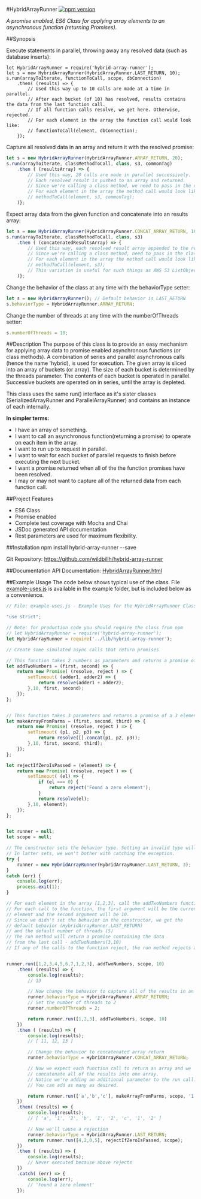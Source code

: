 #HybridArrayRunner
[![npm version](https://badge.fury.io/js/hybrid-array-runner.svg)](https://badge.fury.io/js/hybrid-array-runner)

_A promise enabled, ES6 Class for applying array elements to an asynchronous function (returning Promises)._  

##Synopsis

Execute statements in parallel, throwing away any resolved data (such as database inserts):

```javascipt
let HybridArrayRunner = require('hybrid-array-runner');
let s = new HybridArrayRunner(HybridArrayRunner.LAST_RETURN, 10);
s.run(arrayToIterate, functionToCall, scope, dbConnection)
    .then( (results) => {
        // Used this way up to 10 calls are made at a time in parallel.
        // After each bucket (of 10) has resolved, results contains the data from the last function call.
        // If all function calls resolve, we get here. Otherwise, rejected.
        // For each element in the array the function call would look like:
        // functionToCall(element, dbConnection);
    });
```

Capture all resolved data in an array and return it with the resolved promise:

```javascript
let s = new HybridArrayRunner(HybridArrayRunner.ARRAY_RETURN, 20);
s.run(arrayToIterate, classMethodToCall, class, s3, commonTag)
    .then ( (resultsArray) => {
        // Used this way, 20 calls are made in parallel successively. 
        // Each resolved result is pushed to an array and returned.
        // Since we're calling a class method, we need to pass in the class instance as scope.
        // For each element in the array the method call would look like:
        // methodToCall(element, s3, commonTag);
    )};
```


Expect array data from the given function and concatenate into an results array:

```javascript
let s = new HybridArrayRunner(HybridArrayRunner.CONCAT_ARRAY_RETURN, 10);
s.run(arrayToIterate, classMethodToCall, class, s3)
    .then ( (concatenatedResultsArray) => {
        // Used this way, each resolved result array appended to the results array and returned.
        // Since we're calling a class method, need to pass in the class instance as scope.
        // For each element in the array the method call would look like:
        // methodToCall(element, s3);
        // This variation is useful for such things as AWS S3 ListObject.
    )};
```

Change the behavior of the class at any time with the behaviorType setter:

```javascript
let s = new HybridArrayRunner(); // Default behavior is LAST_RETURN
s.behaviorType = HybridArrayRunner.ARRAY_RETURN;
```

Change the number of threads at any time with the numberOfThreads setter:
```javascript
s.numberOfThreads = 10;
```



##Description
The purpose of this class is to provide an easy mechanism for applying array data to 
promise enabled asynchronous functions (or class methods). A combination of series 
and parallel asynchronous calls (hence the name 'hybrid), is used for execution. 
The given array is sliced into an array of buckets (or array). The size of each bucket
is determined by the threads parameter. The contents of each bucket is operated in parallel. 
Successive buckets are operated on in series, until the array is depleted.

This class uses the same run() interface as it's sister classes (SerializedArrayRunner and ParallelArrayRunner) and
contains an instance of each internally.



**In simpler terms:** 
* I have an array of something. 
* I want to call an asynchronous function(returning a promise) to operate on each item in the array.
* I want to run up to <threads> request in parallel.
* I want to wait for each bucket of parallel requests to finish before executing the next bucket.
* I want a promise returned when all of the the function promises have been resolved.
* I may or may not want to capture all of the returned data from each function call. 


##Project Features
* ES6 Class
* Promise enabled
* Complete test coverage with Mocha and Chai
* JSDoc generated API documentation
* Rest parameters are used for maximum flexibility.

##Installation
npm install hybrid-array-runner --save

Git Repository: https://github.com/wildbillh/hybrid-array-runner

##Documentation
API Documentation: [HybridArrayRunner.html](doc/HybridArrayRunner.html)

##Example Usage
The code below shows typical use of the class. File [example-uses.js](example/example-uses.js)  is available in
the example folder, but is included below as a convenience. 


```javascript
// File: example-uses.js - Example Uses for the HybridArrayRunner Class

"use strict";

// Note: for production code you should require the class from npm
// let HybridArrayRunner = require('hybrid-array-runner');
let HybridArrayRunner = require('../lib/hybrid-array-runner');

// Create some simulated async calls that return promises

// This function takes 2 numbers as parameters and returns a promise of their sums.
let addTwoNumbers = (first, second) => {
    return new Promise( (resolve, reject ) => {
        setTimeout( (adder1, adder2) => {
            return resolve(adder1 + adder2);
        },10, first, second);
    });
};


// This function takes 3 parameters and returns a promise of a 3 element array.
let makeArrayFromParms = (first, second, third) => {
    return new Promise( (resolve, reject ) => {
        setTimeout( (p1, p2, p3) => {
            return resolve([].concat(p1, p2, p3));
        },10, first, second, third);
    });
};

let rejectIfZeroIsPassed = (element) => {
    return new Promise( (resolve, reject ) => {
        setTimeout( (el) => {
            if (el === 0) {
                return reject('Found a zero element');
            }
            return resolve(el);
        },10, element);
    });
};


let runner = null;
let scope = null;

// The constructor sets the behavior type. Setting an invalid type will throw an exception.
// In latter sets, we won't bother with catching the exception.
try {
    runner = new HybridArrayRunner(HybridArrayRunner.LAST_RETURN, 3);
}
catch (err) {
    console.log(err);
    process.exit(1);
}

// For each element in the array [1,2,3], call the addTwoNumbers function.
// For each call to the function, the first argument will be the current
// element and the second argument will be 10.
// Since we didn't set the behavior in the constructor, we get the
// default behavior (HybridArrayRunner.LAST_RETURN)
// and the default number of threads (5)
// The run method will return a promise containing the data
// from the last call - addTwoNumbers(3,10)
// If any of the calls to the function reject, the run method rejects as well.


runner.run([1,2,3,4,5,6,7,1,2,3], addTwoNumbers, scope, 10)
    .then( (results) => {
        console.log(results);
        // 13

        // Now change the behavior to capture all of the results in an array
        runner.behaviorType = HybridArrayRunner.ARRAY_RETURN;
        // Set the number of threads to 2
        runner.numberOfThreads = 2;

        return runner.run([1,2,3], addTwoNumbers, scope, 10)
    })
    .then ( (results) => {
        console.log(results);
        // [ 11, 12, 13 ]

        // Change the behavior to concatenated array return
        runner.behaviorType = HybridArrayRunner.CONCAT_ARRAY_RETURN;

        // Now we expect each function call to return an array and we
        // concatenate all of the results into one array.
        // Notice we're adding an additional parameter to the run call.
        // You can add as many as desired.

        return runner.run(['a','b','c'], makeArrayFromParms, scope, '1', '2');
    })
    .then( (results) => {
        console.log(results);
        // [ 'a', '1', '2', 'b', '1', '2', 'c', '1', '2' ]

        // Now we'll cause a rejection
        runner.behaviorType = HybridArrayRunner.LAST_RETURN;
        return runner.run([4,2,0,5], rejectIfZeroIsPassed, scope);
    })
    .then ( (results) => {
        console.log(results);
        // Never executed because above rejects
    })
    .catch( (err) => {
        console.log(err);
        // 'Found a zero element'
    });



```